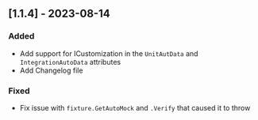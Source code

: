 ## [1.1.4] - 2023-08-14

### Added
- Add support for ICustomization in the `UnitAutData` and `IntegrationAutoData` attributes
- Add Changelog file

### Fixed
- Fix issue with `fixture.GetAutoMock` and `.Verify` that caused it to throw
